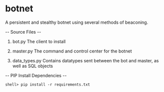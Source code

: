 # botnet
A persistent and stealthy botnet using several methods of beaconing.


-- Source Files --

1. bot.py
	The client to install

2. master.py
	The command and control center for the botnet

3. data_types.py
	Contains datatypes sent between the bot and master, as well as SQL objects	


-- PIP Install Dependencies --

    shell> pip install -r requirements.txt
